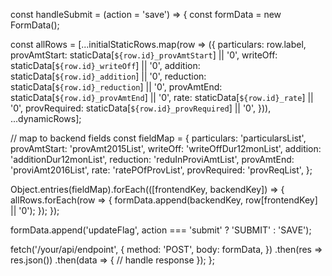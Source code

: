 const handleSubmit = (action = 'save') => {
  const formData = new FormData();

  const allRows = [...initialStaticRows.map(row => ({
    particulars: row.label,
    provAmtStart: staticData[`${row.id}_provAmtStart`] || '0',
    writeOff: staticData[`${row.id}_writeOff`] || '0',
    addition: staticData[`${row.id}_addition`] || '0',
    reduction: staticData[`${row.id}_reduction`] || '0',
    provAmtEnd: staticData[`${row.id}_provAmtEnd`] || '0',
    rate: staticData[`${row.id}_rate`] || '0',
    provRequired: staticData[`${row.id}_provRequired`] || '0',
  })), ...dynamicRows];

  // map to backend fields
  const fieldMap = {
    particulars: 'particularsList',
    provAmtStart: 'provAmt2015List',
    writeOff: 'writeOffDur12monList',
    addition: 'additionDur12monList',
    reduction: 'reduInProviAmtList',
    provAmtEnd: 'proviAmt2016List',
    rate: 'ratePOfProvList',
    provRequired: 'provReqList',
  };

  Object.entries(fieldMap).forEach(([frontendKey, backendKey]) => {
    allRows.forEach(row => {
      formData.append(backendKey, row[frontendKey] || '0');
    });
  });

  formData.append('updateFlag', action === 'submit' ? 'SUBMIT' : 'SAVE');

  fetch('/your/api/endpoint', {
    method: 'POST',
    body: formData,
  })
    .then(res => res.json())
    .then(data => {
      // handle response
    });
};